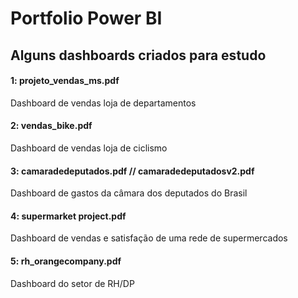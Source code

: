 # Portfolio Power BI

## Alguns dashboards criados para estudo

#### 1: projeto_vendas_ms.pdf

Dashboard de vendas loja de departamentos

#### 2: vendas_bike.pdf

Dashboard de vendas loja de ciclismo

#### 3: camaradedeputados.pdf // camaradedeputadosv2.pdf

Dashboard de gastos da câmara dos deputados do Brasil

#### 4: supermarket project.pdf

Dashboard de vendas e satisfação de uma rede de supermercados

#### 5: rh_orangecompany.pdf

Dashboard do setor de RH/DP
